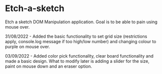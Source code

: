 # Etch-a-sketch
Etch a sketch DOM Manipulation application. Goal is to be able to pain using mouse over. 

31/08/2022 - Added the basic functionality to set grid size (restrictions apply, console.log message if too high/low number) and changing colour to purple on mouse over. 

03/09/2022 - Added color pick functionality, clear board functionality and made a basic design. What to modify later is adding a slider for the size, paint on mouse down and an eraser option. 
